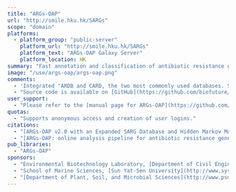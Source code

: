 ```yaml
---
title: "ARGs-OAP"
url: "http://smile.hku.hk/SARGs"
scope: "domain"
platforms:
  - platform_group: "public-server"
    platform_url: "http://smile.hku.hk/SARGs"
    platform_text: "ARGs-OAP Galaxy Server"
    platform_location: HK
summary: "Fast annotation and classification of antibiotic resistance gene-like sequences from metagenomic data. "
image: "/use/args-oap/args-oap.png"
comments:
  - 'Integrated "ARDB and CARD, the two most commonly used databases. SARG was curated to remove redundant sequences and optimized to facilitate query sequence identification by similarity. A database with a hierarchical structure (type-subtype-reference sequence) was then constructed to facilitate classification (assigning ARG-like sequence to type, subtype and reference sequence) of sequences identified through similarity search." The server utilizes the SARG DB and a hybrid functional gene annotation pipeline to do fast annotation and classification of ARG-like sequences from metagenomic data.'
  - "Source code is available on [GitHub](https://github.com/biofuture/Ublastx_stageone)."
user_support:
  - "Please refer to the [manual page for ARGs-OAP](https://github.com/biofuture/Ublastx_stageone)"
quotas:
  - "Supports anonymous access and creation of user logins."
citations:
  - "[ARGs-OAP v2.0 with an Expanded SARG Database and Hidden Markov Models for Enhancement Characterization and Quantification of Antibiotic Resistance Genes in Environmental Metagenomes](https://doi.org/10.1093/bioinformatics/bty053), Xiaole Yin, Xiao-Tao Jiang, Benli Chai, Liguan Li, Ying Yang, James R Cole, James M Tiedje, Tong Zhang. *Bioinformatics*, bty053, doi:10.1093/bioinformatics/bty053, 02 February 2018"
  - "[ARGs-OAP: online analysis pipeline for antibiotic resistance genes detection from metagenomic data using an integrated structured ARG-database](https://doi.org/10.1093/bioinformatics/btw136), Ying Yang, Xiaotao Jiang, Benli Chai, Liping Ma, Bing Li, Anni Zhang, James R. Cole, James M. Tiedje, and Tong Zhang. *Bioinformatics* (2016) 32 (15): 2346-2351. doi: 10.1093/bioinformatics/btw136"
pub_libraries:
  - "ARGs-OAP"
sponsors:
  - "Environmental Biotechnology Laboratory, [Department of Civil Engineering](https://www.civil.hku.hk/h4v3_2_study_here.html), [The University of Hong Kong](http://www.hku.hk/)"
  - "School of Marine Sciences, [Sun Yat-Sen University](http://www.sysu.edu.cn/), Guangzhou, China"
  - "[Department of Plant, Soil, and Microbial Sciences](http://www.psm.msu.edu/), [Michigan State University](http://www.msu.edu/)"
---
```

